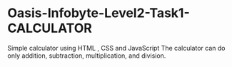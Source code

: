 # Oasis-Infobyte-Level2-Task1-CALCULATOR
Simple calculator using HTML , CSS and JavaScript
The calculator can do only addition, subtraction, multiplication, and division.
